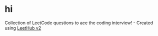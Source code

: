 # hi
Collection of LeetCode questions to ace the coding interview! - Created using [LeetHub v2](https://github.com/arunbhardwaj/LeetHub-2.0)
